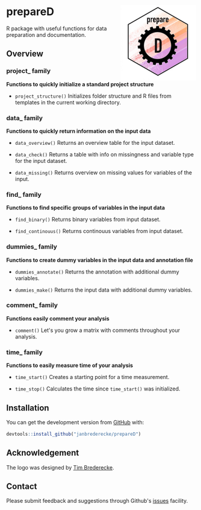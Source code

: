 # prepareD <img src="man/figures/logo_test.jpeg" width="200" height="200" align="right" />

R package with useful functions for data preparation and documentation.

## Overview

### project_ family
**Functions to quickly initialize a standard project structure**

-   `project_structure()` Initializes folder structure and R files from
templates in the current working directory.

### data_ family
**Functions to quickly return information on the input data**

-   `data_overview()` Returns an overview table for the input dataset.

-   `data_check()` Returns a table with info on missingness and variable type
for the input dataset.

-   `data_missing()` Returns overview on missing values for variables of the
input.

### find_ family
**Functions to find specific groups of variables in the input data**

-   `find_binary()` Returns binary variables from input dataset.

-   `find_continouus()` Returns continouus variables from input dataset.

### dummies_ family
**Functions to create dummy variables in the input data and annotation file**

-   `dummies_annotate()` Returns the annotation with additional dummy variables.

-   `dummies_make()` Returns the input data with additional dummy variables.

### comment_ family
**Functions easily comment your analysis**

-   `comment()` Let's you grow a matrix with comments throughout your analysis.

### time_ family
**Functions to easily measure time of your analysis**

-   `time_start()` Creates a starting point for a time measurement.

-   `time_stop()` Calculates the time since `time_start()` was initialized.

## Installation

You can get the development version from [GitHub](https://github.com/) with:

``` r
devtools::install_github("janbrederecke/prepareD")
```

## Acknowledgement

The logo was designed by [Tim Brederecke](https://www.instagram.com/timbrederecke/).

## Contact
Please submit feedback and suggestions through Github's [issues](https://github.com/janbrederecke/prepareD/issues) facility.
